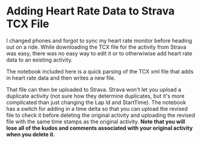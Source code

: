 # Adding Heart Rate Data to Strava TCX File

I changed phones and forgot to sync my heart rate monitor before heading out on a ride. While downloading the TCX file for the activity from Strava was easy, there was no easy way to edit it or to otherwiwise add heart rate data to an existing activity.

The notebook included here is a quick parsing of the TCX xml file that adds in heart rate data and then writes a new file.

That file can then be uploaded to Strava. Strava won't let you upload a duplicate activity (not sure how they determine duplicates, but it's more complicated than just changing the Lap Id and StartTime). The notebook has a switch for adding in a time delta so that you can upload the revised file to check it before deleting the original activity and uploading the revised file with the same time stamps as the original activity. **Note that you will lose all of the kudos and comments associated with your original activity when you delete it.**
